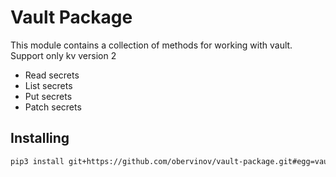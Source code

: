 # Vault Package

This module contains a collection of methods for working with vault.
Support only kv version 2
- Read secrets
- List secrets
- Put secrets
- Patch secrets

## Installing
```bash
pip3 install git+https://github.com/obervinov/vault-package.git#egg=vault
```